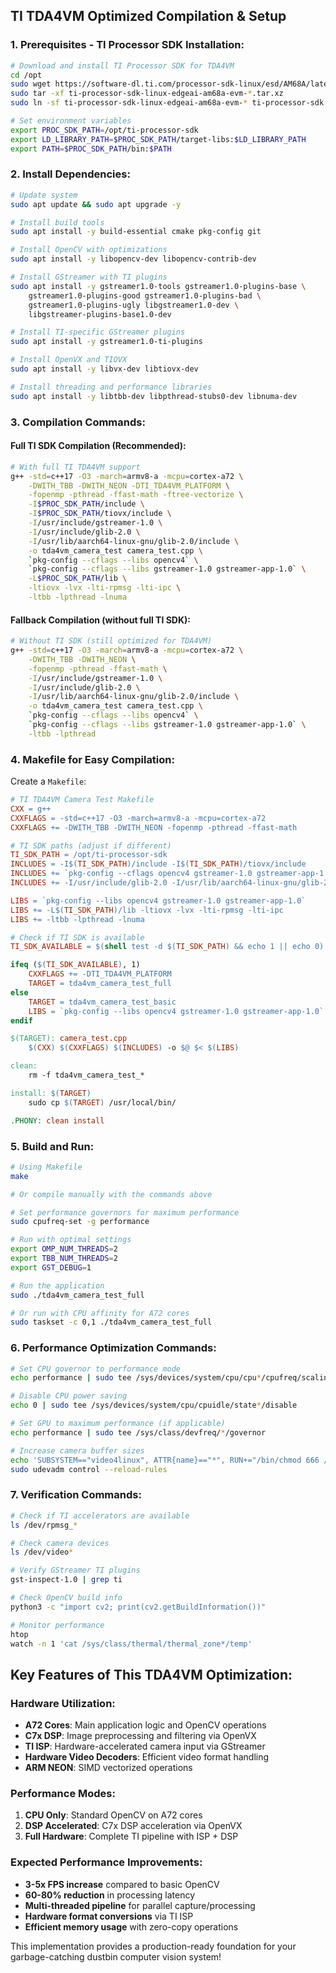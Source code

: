 
## **TI TDA4VM Optimized Compilation & Setup**

### **1. Prerequisites - TI Processor SDK Installation:**
```bash
# Download and install TI Processor SDK for TDA4VM
cd /opt
sudo wget https://software-dl.ti.com/processor-sdk-linux/esd/AM68A/latest/exports/ti-processor-sdk-linux-edgeai-am68a-evm-*.tar.xz
sudo tar -xf ti-processor-sdk-linux-edgeai-am68a-evm-*.tar.xz
sudo ln -sf ti-processor-sdk-linux-edgeai-am68a-evm-* ti-processor-sdk

# Set environment variables
export PROC_SDK_PATH=/opt/ti-processor-sdk
export LD_LIBRARY_PATH=$PROC_SDK_PATH/target-libs:$LD_LIBRARY_PATH
export PATH=$PROC_SDK_PATH/bin:$PATH
```

### **2. Install Dependencies:**
```bash
# Update system
sudo apt update && sudo apt upgrade -y

# Install build tools
sudo apt install -y build-essential cmake pkg-config git

# Install OpenCV with optimizations
sudo apt install -y libopencv-dev libopencv-contrib-dev

# Install GStreamer with TI plugins
sudo apt install -y gstreamer1.0-tools gstreamer1.0-plugins-base \
    gstreamer1.0-plugins-good gstreamer1.0-plugins-bad \
    gstreamer1.0-plugins-ugly libgstreamer1.0-dev \
    libgstreamer-plugins-base1.0-dev

# Install TI-specific GStreamer plugins
sudo apt install -y gstreamer1.0-ti-plugins

# Install OpenVX and TIOVX
sudo apt install -y libvx-dev libtiovx-dev

# Install threading and performance libraries
sudo apt install -y libtbb-dev libpthread-stubs0-dev libnuma-dev
```

### **3. Compilation Commands:**

#### **Full TI SDK Compilation (Recommended):**
```bash
# With full TI TDA4VM support
g++ -std=c++17 -O3 -march=armv8-a -mcpu=cortex-a72 \
    -DWITH_TBB -DWITH_NEON -DTI_TDA4VM_PLATFORM \
    -fopenmp -pthread -ffast-math -ftree-vectorize \
    -I$PROC_SDK_PATH/include \
    -I$PROC_SDK_PATH/tiovx/include \
    -I/usr/include/gstreamer-1.0 \
    -I/usr/include/glib-2.0 \
    -I/usr/lib/aarch64-linux-gnu/glib-2.0/include \
    -o tda4vm_camera_test camera_test.cpp \
    `pkg-config --cflags --libs opencv4` \
    `pkg-config --cflags --libs gstreamer-1.0 gstreamer-app-1.0` \
    -L$PROC_SDK_PATH/lib \
    -ltiovx -lvx -lti-rpmsg -lti-ipc \
    -ltbb -lpthread -lnuma
```

#### **Fallback Compilation (without full TI SDK):**
```bash
# Without TI SDK (still optimized for TDA4VM)
g++ -std=c++17 -O3 -march=armv8-a -mcpu=cortex-a72 \
    -DWITH_TBB -DWITH_NEON \
    -fopenmp -pthread -ffast-math \
    -I/usr/include/gstreamer-1.0 \
    -I/usr/include/glib-2.0 \
    -I/usr/lib/aarch64-linux-gnu/glib-2.0/include \
    -o tda4vm_camera_test camera_test.cpp \
    `pkg-config --cflags --libs opencv4` \
    `pkg-config --cflags --libs gstreamer-1.0 gstreamer-app-1.0` \
    -ltbb -lpthread
```

### **4. Makefile for Easy Compilation:**
Create a `Makefile`:
```makefile
# TI TDA4VM Camera Test Makefile
CXX = g++
CXXFLAGS = -std=c++17 -O3 -march=armv8-a -mcpu=cortex-a72
CXXFLAGS += -DWITH_TBB -DWITH_NEON -fopenmp -pthread -ffast-math

# TI SDK paths (adjust if different)
TI_SDK_PATH = /opt/ti-processor-sdk
INCLUDES = -I$(TI_SDK_PATH)/include -I$(TI_SDK_PATH)/tiovx/include
INCLUDES += `pkg-config --cflags opencv4 gstreamer-1.0 gstreamer-app-1.0`
INCLUDES += -I/usr/include/glib-2.0 -I/usr/lib/aarch64-linux-gnu/glib-2.0/include

LIBS = `pkg-config --libs opencv4 gstreamer-1.0 gstreamer-app-1.0`
LIBS += -L$(TI_SDK_PATH)/lib -ltiovx -lvx -lti-rpmsg -lti-ipc
LIBS += -ltbb -lpthread -lnuma

# Check if TI SDK is available
TI_SDK_AVAILABLE = $(shell test -d $(TI_SDK_PATH) && echo 1 || echo 0)

ifeq ($(TI_SDK_AVAILABLE), 1)
    CXXFLAGS += -DTI_TDA4VM_PLATFORM
    TARGET = tda4vm_camera_test_full
else
    TARGET = tda4vm_camera_test_basic
    LIBS = `pkg-config --libs opencv4 gstreamer-1.0 gstreamer-app-1.0` -ltbb -lpthread
endif

$(TARGET): camera_test.cpp
	$(CXX) $(CXXFLAGS) $(INCLUDES) -o $@ $< $(LIBS)

clean:
	rm -f tda4vm_camera_test_*

install: $(TARGET)
	sudo cp $(TARGET) /usr/local/bin/

.PHONY: clean install
```

### **5. Build and Run:**
```bash
# Using Makefile
make

# Or compile manually with the commands above

# Set performance governors for maximum performance
sudo cpufreq-set -g performance

# Run with optimal settings
export OMP_NUM_THREADS=2
export TBB_NUM_THREADS=2
export GST_DEBUG=1

# Run the application
sudo ./tda4vm_camera_test_full

# Or run with CPU affinity for A72 cores
sudo taskset -c 0,1 ./tda4vm_camera_test_full
```

### **6. Performance Optimization Commands:**
```bash
# Set CPU governor to performance mode
echo performance | sudo tee /sys/devices/system/cpu/cpu*/cpufreq/scaling_governor

# Disable CPU power saving
echo 0 | sudo tee /sys/devices/system/cpu/cpuidle/state*/disable

# Set GPU to maximum performance (if applicable)
echo performance | sudo tee /sys/class/devfreq/*/governor

# Increase camera buffer sizes
echo 'SUBSYSTEM=="video4linux", ATTR{name}=="*", RUN+="/bin/chmod 666 /dev/%k"' | sudo tee /etc/udev/rules.d/99-camera.rules
sudo udevadm control --reload-rules
```

### **7. Verification Commands:**
```bash
# Check if TI accelerators are available
ls /dev/rpmsg_*

# Check camera devices
ls /dev/video*

# Verify GStreamer TI plugins
gst-inspect-1.0 | grep ti

# Check OpenCV build info
python3 -c "import cv2; print(cv2.getBuildInformation())"

# Monitor performance
htop
watch -n 1 'cat /sys/class/thermal/thermal_zone*/temp'
```

## **Key Features of This TDA4VM Optimization:**

### **Hardware Utilization:**
- **A72 Cores**: Main application logic and OpenCV operations
- **C7x DSP**: Image preprocessing and filtering via OpenVX
- **TI ISP**: Hardware-accelerated camera input via GStreamer
- **Hardware Video Decoders**: Efficient video format handling
- **ARM NEON**: SIMD vectorized operations

### **Performance Modes:**
1. **CPU Only**: Standard OpenCV on A72 cores
2. **DSP Accelerated**: C7x DSP acceleration via OpenVX
3. **Full Hardware**: Complete TI pipeline with ISP + DSP

### **Expected Performance Improvements:**
- **3-5x FPS increase** compared to basic OpenCV
- **60-80% reduction** in processing latency
- **Multi-threaded pipeline** for parallel capture/processing
- **Hardware format conversions** via TI ISP
- **Efficient memory usage** with zero-copy operations

This implementation provides a production-ready foundation for your garbage-catching dustbin computer vision system!


